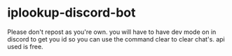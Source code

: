 # iplookup-discord-bot
Please don't repost as you're own.
you will have to have dev mode on in discord to get you id so you can use the command clear to clear chat's.
api used is free.
